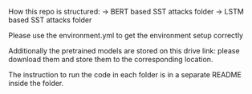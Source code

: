 How this repo is structured:
-> BERT based SST attacks folder
-> LSTM based SST attacks folder

Please use the environment.yml to get the environment setup correctly

Additionally the pretrained models are stored on this drive link: please download them and store them to the corresponding location.

The instruction to run the code in each folder is in a separate README inside the folder.
